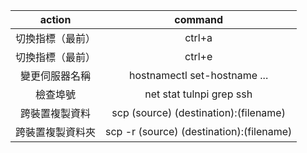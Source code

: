 |action|command|
|:--:|:--:|
|切換指標（最前）| ctrl+a |
|切換指標（最前）| ctrl+e |
|變更伺服器名稱|hostnamectl set-hostname ...|
|檢查埠號|net stat tulnpi grep ssh|
|跨裝置複製資料|scp (source) (destination):(filename)|
|跨裝置複製資料夾|scp -r (source) (destination):(filename)|